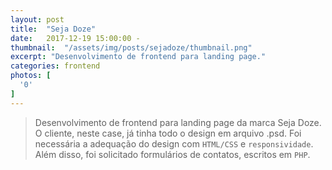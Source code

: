 ```yaml
---
layout: post
title:  "Seja Doze"
date:   2017-12-19 15:00:00 -
thumbnail:  "/assets/img/posts/sejadoze/thumbnail.png"
excerpt: "Desenvolvimento de frontend para landing page."
categories: frontend
photos: [
  '0'
]
---
```


> Desenvolvimento de frontend para landing page da marca Seja Doze. O cliente, neste case, já tinha todo o design em arquivo .psd. Foi necessária a adequação do design com `HTML/CSS` e `responsividade`. Além disso, foi solicitado  formulários de contatos, escritos em `PHP`.

<!--
<div class="row justify-content-center">
    <div class="col-md-8">
        <div class="row">
            <a href="https://unsplash.it/1200/768.jpg?image=251" data-toggle="lightbox" data-gallery="example-gallery" class="col-sm-4">
                <img src="https://unsplash.it/600.jpg?image=251" class="img-fluid img-thumbnail">
            </a>
            <a href="https://unsplash.it/1200/768.jpg?image=252" data-toggle="lightbox" data-gallery="example-gallery" class="col-sm-4">
                <img src="https://unsplash.it/600.jpg?image=252" class="img-fluid img-thumbnail">
            </a>
            <a href="https://unsplash.it/1200/768.jpg?image=253" data-toggle="lightbox" data-gallery="example-gallery" class="col-sm-4">
                <img src="https://unsplash.it/600.jpg?image=253" class="img-fluid img-thumbnail">
            </a>
        </div>
        <div class="row">
            <a href="https://unsplash.it/1200/768.jpg?image=254" data-toggle="lightbox" data-gallery="example-gallery" class="col-sm-4">
                <img src="https://unsplash.it/600.jpg?image=254" class="img-fluid">
            </a>
            <a href="https://unsplash.it/1200/768.jpg?image=255" data-toggle="lightbox" data-gallery="example-gallery" class="col-sm-4">
                <img src="https://unsplash.it/600.jpg?image=255" class="img-fluid">
            </a>
            <a href="https://unsplash.it/1200/768.jpg?image=256" data-toggle="lightbox" data-gallery="example-gallery" class="col-sm-4">
                <img src="https://unsplash.it/600.jpg?image=256" class="img-fluid">
            </a>
        </div>
    </div>
</div>
-->
